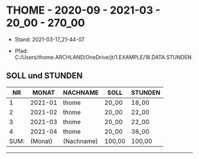 ﻿# THOME - 2020-09 - 2021-03 - 20_00 - 270_00


* Stand: 2021-03-17_21-44-07

* Pfad: C:/Users/thome.ARCHLAND/OneDrive/jt/1.EXAMPLE/18.DATA.STUNDEN

## SOLL und STUNDEN


| NR   | MONAT   | NACHNAME   | SOLL   | STUNDEN | 
|------|---------|------------|--------|---------|
| 1    | 2021-01 | thome      | 20_00  | 18_00   | 
| 2    | 2021-02 | thome      | 20_00  | 22_00   | 
| 3    | 2021-03 | thome      | 20_00  | 22_00   | 
| 4    | 2021-04 | thome      | 20_00  | 38_00   | 
| SUM: | (Monat) | (Nachname) | 100,00 | 100,00  | 


---

